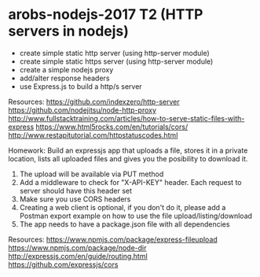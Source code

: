 # arobs-nodejs-2017 T2 (HTTP servers in nodejs)

* create simple static http server (using http-server module)
* create simple static https server (using http-server module)
* create a simple nodejs proxy
* add/alter response headers
* use Express.js to build a http/s server


Resources:
https://github.com/indexzero/http-server
https://github.com/nodejitsu/node-http-proxy
http://www.fullstacktraining.com/articles/how-to-serve-static-files-with-express
https://www.html5rocks.com/en/tutorials/cors/
http://www.restapitutorial.com/httpstatuscodes.html

Homework:
Build an expressjs app that uploads a file, stores it in a private location, lists all uploaded files and gives you the posibility to download it.
1. The upload will be available via PUT method
2. Add a middleware to check for "X-API-KEY" header. Each request to server should have this header set
3. Make sure you use CORS headers
4. Creating a web client is optional, if you don't do it, please add a Postman export example on how to use the file upload/listing/download
5. The app needs to have a package.json file with all dependencies

Resources:
https://www.npmjs.com/package/express-fileupload
https://www.npmjs.com/package/node-dir
http://expressjs.com/en/guide/routing.html
https://github.com/expressjs/cors